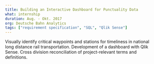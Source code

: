 ```yaml
---
title: Building an Interactive Dashboard for Punctuality Data
what: internship
duration: Aug. - Okt. 2017
org: Deutsche Bahn Analytics
tags: ["requirement specification", "SQL", "Qlik Sense"]
--- 
```


Visually identify critical waypoints and stations for timeliness in national long distance rail transportation. Development of a dashboard with Qlik Sense. Cross division reconciliation of project-relevant terms and definitions.